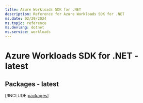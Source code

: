 ```yaml
---
title: Azure Workloads SDK for .NET
description: Reference for Azure Workloads SDK for .NET
ms.date: 02/29/2024
ms.topic: reference
ms.devlang: dotnet
ms.service: workloads
---
```

# Azure Workloads SDK for .NET - latest
## Packages - latest
[!INCLUDE [packages](workloads-index.md)]